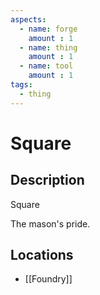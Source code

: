```yaml
---
aspects: 
  - name: forge
    amount : 1
  - name: thing
    amount : 1
  - name: tool
    amount : 1
tags:
  - thing
---
```


# Square

## Description
Square

The mason's pride.
## Locations
- [[Foundry]]